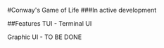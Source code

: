 #Conway's Game of Life
###In active development

##Features
TUI - Terminal UI 

Graphic UI - TO BE DONE
